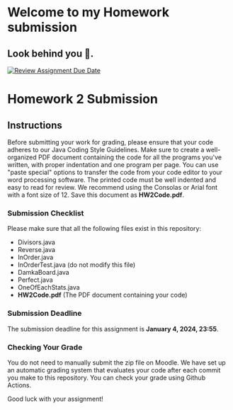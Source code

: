 # Welcome to my Homework submission

## Look behind you 👻.

[![Review Assignment Due Date](https://classroom.github.com/assets/deadline-readme-button-24ddc0f5d75046c5622901739e7c5dd533143b0c8e959d652212380cedb1ea36.svg)](https://classroom.github.com/a/JTd5DBze)

# Homework 2 Submission

## Instructions

Before submitting your work for grading, please ensure that your code adheres to
our Java Coding Style Guidelines. Make sure to create a well-organized PDF
document containing the code for all the programs you've written, with proper
indentation and one program per page. You can use "paste special" options to
transfer the code from your code editor to your word processing software. The
printed code must be well indented and easy to read for review. We recommend
using the Consolas or Arial font with a font size of 12. Save this document as
**HW2Code.pdf**.

### Submission Checklist

Please make sure that all the following files exist in this repository:

- Divisors.java
- Reverse.java
- InOrder.java
- InOrderTest.java (do not modify this file)
- DamkaBoard.java
- Perfect.java
- OneOfEachStats.java
- **HW2Code.pdf** (The PDF document containing your code)

### Submission Deadline

The submission deadline for this assignment is **January 4, 2024, 23:55**.

### Checking Your Grade

You do not need to manually submit the zip file on Moodle. We have set up an
automatic grading system that evaluates your code after each commit you make to
this repository. You can check your grade using Github Actions.

Good luck with your assignment!
